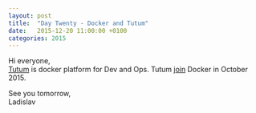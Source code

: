 ```yaml
---
layout: post
title:  "Day Twenty - Docker and Tutum"
date:   2015-12-20 11:00:00 +0100
categories: 2015
---
```

Hi everyone,<br>
[Tutum](https://www.tutum.co/) is docker platform for Dev and Ops. Tutum [join](http://blog.tutum.co/2015/10/21/docker-tutum/) Docker in October 2015.

See you tomorrow,<br>
Ladislav
